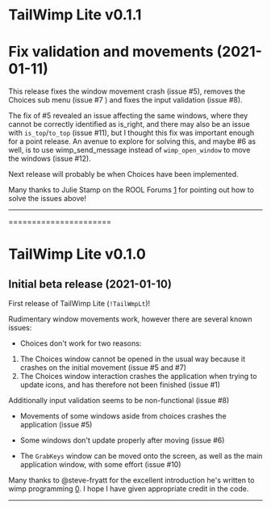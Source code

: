 # TailWimp Lite v0.1.1
# Fix validation and movements (2021-01-11)

This release fixes the window movement crash (issue #5), removes the Choices
sub menu (issue #7 ) and fixes the input validation (issue #8).

The fix of #5 revealed an issue affecting the same windows, where they cannot
be correctly identified as is_right, and there may also be an issue with
`is_top`/`to_top` (issue #11), but I thought this fix was important enough
for a point release. An avenue to explore for solving this, and maybe #6 as
well, is to use wimp_send_message instead of `wimp_open_window` to move the
windows (issue #12).

Next release will probably be when Choices have been implemented.

Many thanks to Julie Stamp on the ROOL Forums [1] for pointing out how to
solve the issues above!

---
[1]: https://www.riscosopen.org/forum


======================

# TailWimp Lite v0.1.0
## Initial beta release (2021-01-10)

First release of TailWimp Lite (`!TailWmpLt`)!

Rudimentary window movements work, however there are several known issues:

- Choices don't work for two reasons:
1. The Choices window cannot be opened in the usual way because it crashes on the initial movement (issue #5 and #7)
2. The Choices window interaction crashes the application when trying to update icons, and has therefore not been finished (issue #1)

Additionally input validation seems to be non-functional (issue #8)

- Movements of some windows aside from choices crashes the application (issue #5)

- Some windows don't update properly after moving (issue #6)

- The `GrabKeys` window can be moved onto the screen, as well as the main application window, with some effort (issue #10)

Many thanks to @steve-fryatt for the excellent introduction he's written to wimp programming [0]. I hope I have given appropriate credit in the code.

---
[0]: http://www.stevefryatt.org.uk/risc-os/wimp-prog